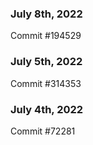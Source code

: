 ### July 8th, 2022

Commit #194529

### July 5th, 2022

Commit #314353


### July 4th, 2022

Commit #72281
